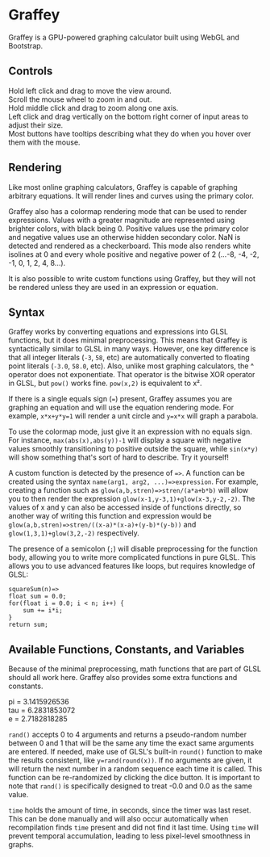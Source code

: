 # Graffey

Graffey is a GPU-powered graphing calculator built using WebGL and Bootstrap.

## Controls

Hold left click and drag to move the view around.  
Scroll the mouse wheel to zoom in and out.  
Hold middle click and drag to zoom along one axis.  
Left click and drag vertically on the bottom right corner of input areas to adjust their size.  
Most buttons have tooltips describing what they do when you hover over them with the mouse.  

## Rendering

Like most online graphing calculators, Graffey is capable of graphing arbitrary equations. It will render lines and curves using the primary color.

Graffey also has a colormap rendering mode that can be used to render expressions. Values with a greater magnitude are represented using brighter colors, with black being 0. Positive values use the primary color and negative values use an otherwise hidden secondary color. NaN is detected and rendered as a checkerboard. This mode also renders white isolines at 0 and every whole positive and negative power of 2 (...-8, -4, -2, -1, 0, 1, 2, 4, 8...).

It is also possible to write custom functions using Graffey, but they will not be rendered unless they are used in an expression or equation.

## Syntax

Graffey works by converting equations and expressions into GLSL functions, but it does minimal preprocessing. This means that Graffey is syntactically similar to GLSL in many ways. However, one key difference is that all integer literals (`-3`, `58`, etc) are automatically converted to floating point literals (`-3.0`, `58.0`, etc). Also, unlike most graphing calculators, the ^ operator does not exponentiate. That operator is the bitwise XOR operator in GLSL, but `pow()` works fine. `pow(x,2)` is equivalent to x².

If there is a single equals sign (`=`) present, Graffey assumes you are graphing an equation and will use the equation rendering mode. For example, `x*x+y*y=1` will render a unit circle and `y=x*x` will graph a parabola.

To use the colormap mode, just give it an expression with no equals sign. For instance, `max(abs(x),abs(y))-1` will display a square with negative values smoothly transitioning to positive outside the square, while `sin(x*y)` will show something that's sort of hard to describe. Try it yourself!

A custom function is detected by the presence of `=>`. A function can be created using the syntax `name(arg1, arg2, ...)=>expression`. For example, creating a function such as `glow(a,b,stren)=>stren/(a*a+b*b)` will allow you to then render the expression `glow(x-1,y-3,1)+glow(x-3,y-2,-2)`. The values of x and y can also be accessed inside of functions directly, so another way of writing this function and expression would be `glow(a,b,stren)=>stren/((x-a)*(x-a)+(y-b)*(y-b))` and `glow(1,3,1)+glow(3,2,-2)` respectively. 

The presence of a semicolon (`;`) will disable preprocessing for the function body, allowing you to write more complicated functions in pure GLSL. This allows you to use advanced features like loops, but requires knowledge of GLSL:

	squareSum(n)=>
	float sum = 0.0;
	for(float i = 0.0; i < n; i++) {
		sum += i*i;
	}
	return sum;

## Available Functions, Constants, and Variables

Because of the minimal preprocessing, math functions that are part of GLSL should all work here. Graffey also provides some extra functions and constants.

pi = 3.1415926536  
tau = 6.2831853072  
e = 2.7182818285  

`rand()` accepts 0 to 4 arguments and returns a pseudo-random number between 0 and 1 that will be the same any time the exact same arguments are entered. If needed, make use of GLSL's built-in `round()` function to make the results consistent, like `y=rand(round(x))`. If no arguments are given, it will return the next number in a random sequence each time it is called. This function can be re-randomized by clicking the dice button. It is important to note that `rand()` is specifically designed to treat -0.0 and 0.0 as the same value.

`time` holds the amount of time, in seconds, since the timer was last reset. This can be done manually and will also occur automatically when recompilation finds `time` present and did not find it last time. Using `time` will prevent temporal accumulation, leading to less pixel-level smoothness in graphs.
